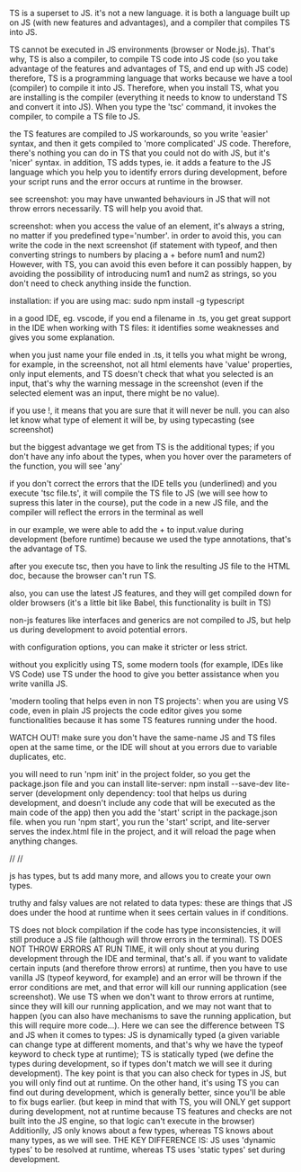 TS is a superset to JS. it's not a new language. it is both a language built up on JS (with new features and advantages), and a compiler that compiles TS into JS.

TS cannot be executed in JS environments (browser or Node.js). That's why, TS is also a compiler, to compile TS code into JS code (so you take advantage of the features and advantages of TS, and end up with JS code)
therefore, TS is a programming language that works because we have a tool (compiler) to compile it into JS. Therefore, when you install TS, what you are installing is the compiler (everything it needs to know to understand TS and convert it into JS). When you type the 'tsc' command, it invokes the compiler, to compile a TS file to JS.

the TS features are compiled to JS workarounds, so you write 'easier' syntax, and then it gets compiled to 'more complicated' JS code. Therefore, there's nothing you can do in TS that you could not do with JS, but it's 'nicer' syntax. in addition, TS adds types, ie. it adds a feature to the JS language which you help you to identify errors during development, before your script runs and the error occurs at runtime in the browser.

see screenshot: you may have unwanted behaviours in JS that will not throw errors necessarily. TS will help you avoid that.

screenshot: when you access the value of an element, it's always a string, no matter if you predefined type='number'.
in order to avoid this, you can write the code in the next screenshot (if statement with typeof, and then converting strings to numbers by placing a + before num1 and num2)
However, with TS, you can avoid this even before it can possibly happen, by avoiding the possibility of introducing num1 and num2 as strings, so you don't need to check anything inside the function.

installation: if you are using mac: sudo npm install -g typescript

in a good IDE, eg. vscode, if you end a filename in .ts, you get great support in the IDE when working with TS files: it identifies some weaknesses and gives you some explanation.

when you just name your file ended in .ts, it tells you what might be wrong, for example, in the screenshot, not all html elements have 'value' properties, only input elements, and TS doesn't check that what you selected is an input, that's why the warning message in the screenshot (even if the selected element was an input, there might be no value).

if you use !, it means that you are sure that it will never be null. you can also let know what type of element it will be, by using typecasting (see screenshot)

but the biggest advantage we get from TS is the additional types; if you don't have any info about the types, when you hover over the parameters of the function, you will see 'any'

if you don't correct the errors that the IDE tells you (underlined) and you execute 'tsc file.ts', it will compile the TS file to JS (we will see how to supress this later in the course), put the code in a new JS file, and the compiler will reflect the errors in the terminal as well

in our example, we were able to add the + to input.value during development (before runtime) because we used the type annotations, that's the advantage of TS.

after you execute tsc, then you have to link the resulting JS file to the HTML doc, because the browser can't run TS.

also, you can use the latest JS features, and they will get compiled down for older browsers (it's a little bit like Babel, this functionality is built in TS)

non-js features like interfaces and generics are not compiled to JS, but help us during development to avoid potential errors.

with configuration options, you can make it stricter or less strict.

without you explicitly using TS, some modern tools (for example, IDEs like VS Code) use TS under the hood to give you better assistance when you write vanilla JS.

'modern tooling that helps even in non TS projects': when you are using VS code, even in plain JS projects the code editor gives you some functionalities because it has some TS features running under the hood.

WATCH OUT! make sure you don't have the same-name JS and TS files open at the same time, or the IDE will shout at you errors due to variable duplicates, etc.

you will need to run 'npm init' in the project folder, so you get the package.json file and you can install lite-server:
npm install --save-dev lite-server
(development only dependency: tool that helps us during development, and doesn't include any code that will be executed as the main code of the app)
then you add the 'start' script in the package.json file. when you run 'npm start', you run the 'start' script, and lite-server serves the index.html file in the project, and it will reload the page when anything changes.

//
//

js has types, but ts add many more, and allows you to create your own types.

truthy and falsy values are not related to data types: these are things that JS does under the hood at runtime when it sees certain values in if conditions.

TS does not block compilation if the code has type inconsistencies, it will still produce a JS file (although will throw errors in the terminal). TS DOES NOT THROW ERRORS AT RUN TIME, it will only shout at you during development through the IDE and terminal, that's all. if you want to validate certain inputs (and therefore throw errors) at runtime, then you have to use vanilla JS (typeof keyword, for example) and an error will be thrown if the error conditions are met, and that error will kill our running application (see screenshot). We use TS when we don't want to throw errors at runtime, since they will kill our running application, and we may not want that to happen (you can also have mechanisms to save the running application, but this will require more code...). Here we can see the difference between TS and JS when it comes to types: JS is dynamically typed (a given variable can change type at different moments, and that's why we have the typeof keyword to check type at runtime); TS is statically typed (we define the types during development, so if types don't match we will see it during development). The key point is that you can also check for types in JS, but you will only find out at runtime. On the other hand, it's using TS you can find out during development, which is generally better, since you'll be able to fix bugs earlier. (but keep in mind that with TS, you will ONLY get support during development, not at runtime because TS features and checks are not built into the JS engine, so that logic can't execute in the browser) Additionlly, JS only knows about a few types, whereas TS knows about many types, as we will see.
THE KEY DIFFERENCE IS: JS uses 'dynamic types' to be resolved at runtime, whereas TS uses 'static types' set during development.
